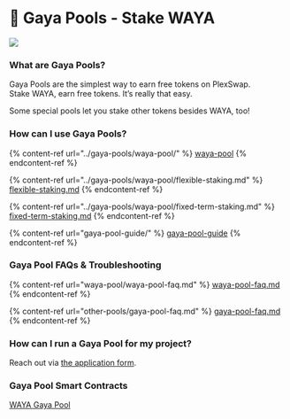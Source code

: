 # 🍯 Gaya Pools - Stake WAYA

![](../../.gitbook/assets/GAYA-poos-header.png)

### **What are Gaya Pools?**

Gaya Pools are the simplest way to earn free tokens on PlexSwap.\
Stake WAYA, earn free tokens. It’s really that easy.

Some special pools let you stake other tokens besides WAYA, too!

### **How can I use Gaya Pools?**

{% content-ref url="../gaya-pools/waya-pool/" %}
[waya-pool](../gaya-pools/waya-pool/)
{% endcontent-ref %}

{% content-ref url="../gaya-pools/waya-pool/flexible-staking.md" %}
[flexible-staking.md](../gaya-pools/waya-pool/flexible-staking.md)
{% endcontent-ref %}

{% content-ref url="../gaya-pools/waya-pool/fixed-term-staking.md" %}
[fixed-term-staking.md](../gaya-pools/waya-pool/fixed-term-staking.md)
{% endcontent-ref %}

{% content-ref url="gaya-pool-guide/" %}
[gaya-pool-guide](gaya-pool-guide/)
{% endcontent-ref %}

### Gaya Pool FAQs & Troubleshooting

{% content-ref url="waya-pool/waya-pool-faq.md" %}
[waya-pool-faq.md](waya-pool/waya-pool-faq.md)
{% endcontent-ref %}

{% content-ref url="other-pools/gaya-pool-faq.md" %}
[gaya-pool-faq.md](other-pools/gaya-pool-faq.md)
{% endcontent-ref %}

### **How can I run a Gaya Pool for my project?**

Reach out via [the application form](https://docs.plexswap.finance/contact-us/business-partnerships).

### Gaya Pool Smart Contracts <a href="#docs-internal-guid-c4c16237-7fff-3c33-3a56-18ccd8853f86" id="docs-internal-guid-c4c16237-7fff-3c33-3a56-18ccd8853f86"></a>

[WAYA Gaya Pool](../../developers/smart-contracts/waya-vault.md)

### &#x20;<a href="#docs-internal-guid-c4c16237-7fff-3c33-3a56-18ccd8853f86" id="docs-internal-guid-c4c16237-7fff-3c33-3a56-18ccd8853f86"></a>



